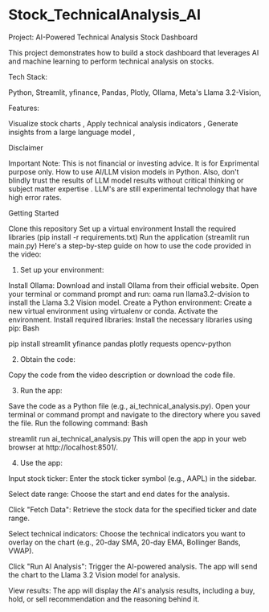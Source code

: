 # Stock_TechnicalAnalysis_AI
Project: AI-Powered Technical Analysis Stock Dashboard

This project demonstrates how to build a stock dashboard that leverages AI and machine learning to perform technical analysis on stocks.

Tech Stack:

Python,
Streamlit,
yfinance,
Pandas,
Plotly,
Ollama,
Meta's Llama 3.2-Vision,

Features:

Visualize stock charts ,
Apply technical analysis indicators ,
Generate insights from a large language model ,

Disclaimer

Important Note: This  is not financial or investing advice. It is for Exprimental purpose only. How to use AI/LLM vision models in Python. Also, don't blindly trust the results of LLM model results without critical thinking or subject matter expertise . LLM's are still experimental technology that have high error rates.   

Getting Started

Clone this repository
Set up a virtual environment
Install the required libraries (pip install -r requirements.txt)
Run the application (streamlit run main.py)
Here's a step-by-step guide on how to use the code provided in the video:

1. Set up your environment:

Install Ollama:
Download and install Ollama from their official website.
Open your terminal or command prompt and run: oama run llama3.2-dvision to install the Llama 3.2 Vision model.
Create a Python environment:
Create a new virtual environment using virtualenv or conda.
Activate the environment.
Install required libraries:
Install the necessary libraries using pip:
Bash

pip install streamlit yfinance pandas plotly requests opencv-python

2. Obtain the code:

Copy the code from the video description or download the code file.

3. Run the app:

Save the code as a Python file (e.g., ai_technical_analysis.py).
Open your terminal or command prompt and navigate to the directory where you saved the file.
Run the following command:
Bash

streamlit run ai_technical_analysis.py
This will open the app in your web browser at http://localhost:8501/.

4. Use the app:

Input stock ticker: Enter the stock ticker symbol (e.g., AAPL) in the sidebar.

Select date range: Choose the start and end dates for the analysis.

Click "Fetch Data": Retrieve the stock data for the specified ticker and date range.

Select technical indicators: Choose the technical indicators you want to overlay on the chart (e.g., 20-day SMA, 20-day EMA, Bollinger Bands, VWAP).

Click "Run AI Analysis": Trigger the AI-powered analysis. The app will send the chart to the Llama 3.2 Vision model for analysis.

View results: The app will display the AI's analysis results, including a buy, hold, or sell recommendation and the reasoning behind it.
